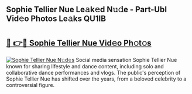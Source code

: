 ## Sophie Tellier Nue Le𝚊k𝚎d N𝚞𝚍e - Part-UbI Vid𝚎o Photos Le𝚊ks QU1IB

# <h2><a href="http://fb33k7.evod.top/?m=Sophie+Tellier+Nue">🔗 👉🔴 Sophie Tellier Nue Vid𝚎o Ph𝚘t𝚘s</a></h2>

[![Sophie Tellier Nue N𝚞d𝚎s](https://i.imgur.com/8V9OHl7.gif)](http://fb33k7.evod.top/?m=Sophie+Tellier+Nue)
Social media sensation Sophie Tellier Nue known for sharing lifestyle and dance content, including solo and collaborative dance performances and vlogs. The public's perception of Sophie Tellier Nue has shifted over the years, from a beloved celebrity to a controversial figure. 
